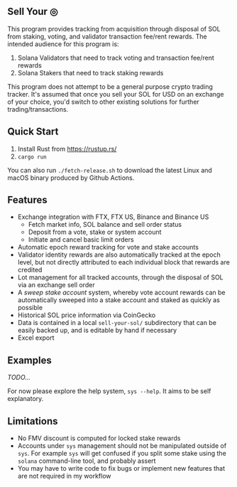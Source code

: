 ## Sell Your ◎

This program provides tracking from acquisition through disposal of SOL from staking, voting, and validator transaction fee/rent rewards.
The intended audience for this program is:
1. Solana Validators that need to track voting and transaction fee/rent rewards
2. Solana Stakers that need to track staking rewards

This program does not attempt to be a general purpose crypto trading tracker. It's assumed that once you sell your SOL for USD on an exchange of your choice, you'd switch to other existing solutions for further trading/transactions.

## Quick Start
1. Install Rust from https://rustup.rs/
2. `cargo run`

You can also run `./fetch-release.sh` to download the latest Linux and macOS binary produced by Github Actions.

## Features
* Exchange integration with FTX, FTX US, Binance and Binance US
  * Fetch market info, SOL balance and sell order status
  * Deposit from a vote, stake or system account
  * Initiate and cancel basic limit orders
* Automatic epoch reward tracking for vote and stake accounts
* Validator identity rewards are also automatically tracked at the epoch level, but not directly attributed to each individual block that rewards are credited
* Lot management for all tracked accounts, through the disposal of SOL via an exchange sell order
* A _sweep stake account_ system, whereby vote account rewards can be automatically sweeped into a stake account and staked as quickly as possible
* Historical SOL price information via CoinGecko
* Data is contained in a local `sell-your-sol/` subdirectory that can be easily backed up, and is editable by hand if necessary
* Excel export

## Examples
_TODO..._

For now please explore the help system, `sys --help`. It aims to be self explanatory.

## Limitations
* No FMV discount is computed for locked stake rewards
* Accounts under `sys` management should not be manipulated outside of `sys`.  For example `sys` will get confused if you split some stake using the `solana` command-line tool, and probably assert
* You may have to write code to fix bugs or implement new features that are not required in my workflow

